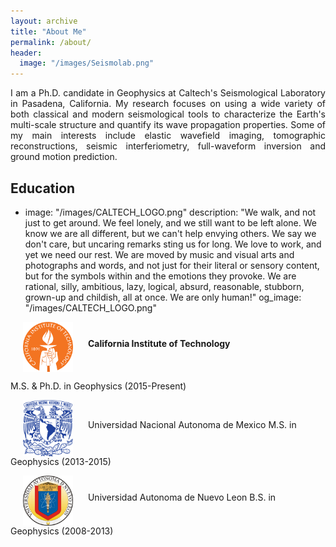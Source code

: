 ```yaml
---
layout: archive
title: "About Me"
permalink: /about/
header:
  image: "/images/Seismolab.png"
---
```


<p style="text-align:justify;">I am a Ph.D. candidate in Geophysics at Caltech's Seismological Laboratory in Pasadena, California. My research focuses on using a wide variety of both classical and modern seismological tools to characterize the Earth's multi-scale structure and quantify its wave propagation properties. Some of my main interests include elastic wavefield imaging, tomographic reconstructions, seismic interferiometry, full-waveform inversion and ground motion prediction.</p>

## Education

- image: "/images/CALTECH_LOGO.png"
  description: "We walk, and not just to get around. We feel lonely, and we still want to be left alone. We know we are all different, but we can't help envying others. We say we don't care, but uncaring remarks sting us for long. We love to work, and yet we need our rest. We are moved by music and visual arts and photographs and words, and not just for their literal or sensory content, but for the symbols within and the emotions they provoke. We are rational, silly, ambitious, lazy, logical, absurd, reasonable, stubborn, grown-up and childish, all at once. We are only human!"
og_image: "/images/CALTECH_LOGO.png"

<img src="/images/CALTECH_LOGO.png" class="float-left" width="80" hspace="20" align="middle">
<strong>California Institute of Technology</strong>
<p>M.S. & Ph.D. in Geophysics (2015-Present)</p>

<p>
<img src="/images/UNAM_LOGO.png" class="float-left" width="80" hspace="20" align="middle">
Universidad Nacional Autonoma de Mexico
M.S. in Geophysics (2013-2015)
</p>

<p>
<img src="/images/UANL_LOGO.png" class="float-left" width="80" hspace="20" align="middle">
Universidad Autonoma de Nuevo Leon
B.S. in Geophysics (2008-2013)
</p>
